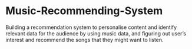 # Music-Recommending-System
 Building a recommendation system to personalise content and identify relevant data for the audience by using music data, and figuring out user’s interest and recommend the songs that they might want to listen.

